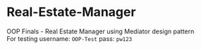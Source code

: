 # Real-Estate-Manager

OOP Finals - Real Estate Manager using Mediator design pattern  
For testing username: `OOP-Test` pass: `pw123`
